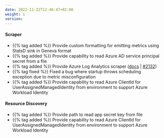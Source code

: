```yaml
---
date: 2022-11-22T12:46:47+02:00
weight: 1
version:
---
```


#### Scraper

- {{% tag added %}} Provide custom formatting for emitting metrics using StatsD sink in Geneva format
- {{% tag added %}} Provide capability to read Azure AD service principal secret from a file
- {{% tag added %}} Provide Azure Log Analytics scraper ([docs](https://docs.promitor.io/v2.9/scraping/providers/log-analytics/)
| [#2132](https://github.com/tomkerkhove/promitor/pull/2132))
- {{% tag fixed %}} Fixed a bug where startup throws scheduling exception due to metric misconfiguration
- {{% tag added %}} Provide capability to read Azure ClientId for UserAssignedManagedIdentity from environment to support Azure Workload Identity

#### Resource Discovery

- {{% tag added %}} Provide path to read app secret key from file
- {{% tag added %}} Provide capability to read Azure ClientId for UserAssignedManagedIdentity from environment to support Azure Workload Identity

